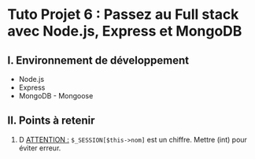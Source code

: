 # Tuto Projet 6 : Passez au Full stack avec Node.js, Express et MongoDB

## I. Environnement de développement

* Node.js
* Express
* MongoDB - Mongoose
## II. Points à retenir
 
1. D
    <ins>ATTENTION :</ins> `$_SESSION[$this->nom]` est un chiffre. Mettre (int) pour éviter erreur.